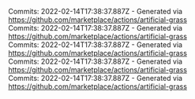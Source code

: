 Commits: 2022-02-14T17:38:37.887Z - Generated via https://github.com/marketplace/actions/artificial-grass
<br>
Commits: 2022-02-14T17:38:37.887Z - Generated via https://github.com/marketplace/actions/artificial-grass
<br>
Commits: 2022-02-14T17:38:37.887Z - Generated via https://github.com/marketplace/actions/artificial-grass
<br>
Commits: 2022-02-14T17:38:37.887Z - Generated via https://github.com/marketplace/actions/artificial-grass
<br>
Commits: 2022-02-14T17:38:37.887Z - Generated via https://github.com/marketplace/actions/artificial-grass
<br>
